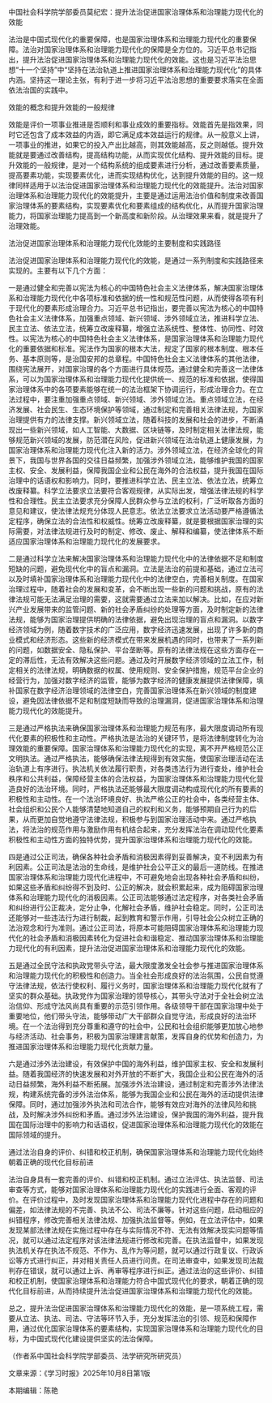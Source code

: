 中国社会科学院学部委员莫纪宏：提升法治促进国家治理体系和治理能力现代化的效能

法治是中国式现代化的重要保障，也是国家治理体系和治理能力现代化的重要保障。法治对国家治理体系和治理能力现代化的保障是全方位的。习近平总书记指出，提升法治促进国家治理体系和治理能力现代化的效能。这也是习近平法治思想“十一个坚持”中“坚持在法治轨道上推进国家治理体系和治理能力现代化”的具体内涵。坚持这一理论主张，有利于进一步将习近平法治思想的重要要求落实在全面依法治国的实践中。

效能的概念和提升效能的一般规律

效能是评价一项事业推进是否顺利和事业成效的重要指标。效能首先是指效果，同时它还包含了成本效益的内涵，即它满足成本效益运行的规律。从一般意义上讲，一项事业的推进，如果它的投入产出比越高，则其效能越高，反之则越低。提升效能就是要通过改善结构，提高结构功能，从而实现优化结构、提升效能的目标。提升效能的一般规律，是对一个结构系统的组成要素进行分析，通过改善要素质量，提高要素功能，实现要素优化，进而实现结构优化，达到提升效能的目的。这一规律同样适用于以法治促进国家治理体系和治理能力现代化的效能提升。法治对国家治理体系和治理能力现代化的效能提升，主要是通过运用法治价值和制度来改善国家治理体系的要素结构，实现要素优化和要素组成的结构优化，从而提升国家治理能力，将国家治理能力提高到一个新高度和新阶段。从治理效果来看，就是提升了治理效能。

法治促进国家治理体系和治理能力现代化效能的主要制度和实践路径

法治促进国家治理体系和治理能力现代化的效能，是通过一系列制度和实践路径来实现的。主要有以下几个方面：

一是通过健全和完善以宪法为核心的中国特色社会主义法律体系，解决国家治理体系和治理能力现代化中各项标准和依据的统一性和规范性问题，从而使得各项有利于现代化的要素形成治理合力。习近平总书记指出，要完善以宪法为核心的中国特色社会主义法律体系，加强重点领域、新兴领域、涉外领域立法，推进科学立法、民主立法、依法立法，统筹立改废释纂，增强立法系统性、整体性、协同性、时效性。以宪法为核心的中国特色社会主义法律体系，是国家治理体系和治理能力现代化的重要依据和标准。宪法作为国家的根本大法，规定了国家的根本制度、根本任务、基本原则等，是治国安邦的总章程。中国特色社会主义法律体系的其他法律，围绕宪法展开，对国家治理的各个方面进行具体规范。通过健全和完善这一法律体系，可以为国家治理体系和治理能力现代化提供统一、规范的标准和依据，使得国家治理体系中的各项要素能够在统一的法治框架下协调运行，形成治理合力。在立法过程中，要注重加强重点领域、新兴领域、涉外领域立法。重点领域立法，在经济发展、社会民生、生态环境保护等领域，通过制定和完善相关法律法规，为国家治理提供有力的法律支撑。新兴领域立法，随着科技的发展和社会的进步，不断涌现出一些新兴领域，如人工智能、大数据、区块链等，及时制定相关法律法规，能够规范新兴领域的发展，防范潜在风险，促进新兴领域在法治轨道上健康发展，为国家治理体系和治理能力现代化注入新的活力。涉外领域立法，在经济全球化的背景下，我国与世界各国的交往日益频繁，加强涉外领域立法，能够维护我国的国家主权、安全、发展利益，保障我国企业和公民在海外的合法权益，提升我国在国际治理中的话语权和影响力。同时，要推进科学立法、民主立法、依法立法，统筹立改废释纂。科学立法要求立法要符合客观规律，从实际出发，增强法律法规的科学性和合理性。民主立法要求充分保障人民群众参与立法的权利，广泛听取各方面的意见和建议，使法律法规充分体现人民意志。依法立法要求立法活动要严格遵循法定程序，确保立法的合法性和权威性。统筹立改废释纂，就是要根据国家治理的实际需要，对法律法规进行及时的制定、修改、废止、解释和编纂，使法律体系不断适应国家治理体系和治理能力现代化的发展要求。

二是通过科学立法来解决国家治理体系和治理能力现代化中的法律依据不足和制度短缺的问题，避免现代化中的盲点和漏洞。立法是法治的前提和基础，通过立法可以及时填补国家治理体系和治理能力现代化中的法律空白，完善相关制度。在国家治理过程中，随着社会的发展和变革，会不断出现一些新的问题和挑战，原有的法律法规可能无法满足治理的需要，这就需要通过立法来加以解决。比如，在应对新兴产业发展带来的监管问题、新的社会矛盾纠纷的处理等方面，及时制定新的法律法规，能够为国家治理提供明确的法律依据，避免出现治理的盲点和漏洞。以数字经济领域为例，随着数字技术的广泛应用，数字经济迅速发展，出现了许多新的商业模式和经济形态。这些新的经济模式在带来发展机遇的同时，也带来了一系列新的问题，如数据安全、隐私保护、平台垄断等。原有的法律法规在这些方面存在一定的滞后性，无法有效解决这些问题。通过及时开展数字经济领域的立法工作，制定相关的法律法规，明确数据的权属、使用规则、安全保护措施，规范平台企业的经营行为，加强对数字经济的监管，能够为数字经济的健康发展提供法律保障，填补国家在数字经济治理领域的法律空白，完善国家治理体系在新兴领域的制度建设，避免因法律依据不足和制度短缺而导致的治理漏洞，促进国家治理体系和治理能力现代化的效能提升。

三是通过严格执法来确保国家治理体系和治理能力规范有序，最大限度调动所有现代化要素的积极性和主动性。严格执法是法治的关键环节，是将法律制度转化为治理效能的重要保障。国家治理体系和治理能力现代化的实现，离不开严格规范公正文明执法。通过严格执法，能够确保法律法规得到有效实施，使国家治理活动在法治轨道上有序进行。执法机关依法履行职责，对各类违法行为进行查处，维护社会秩序和公共利益，保障经营主体的合法权益，为国家治理体系和治理能力现代化营造良好的法治环境。同时，严格执法还能够最大限度调动构成现代化的所有要素的积极性和主动性。在一个法治环境良好、执法严格公正的社会中，各类经营主体、社会组织和公民个人能够清楚地知道自己的权利和义务，能够预期自己行为的后果，从而更加自觉地遵守法律法规，积极参与到国家治理活动中来。通过严格执法，将法治的规范作用与激励作用有机结合起来，充分发挥法治在调动现代化要素积极性和主动性方面的独特优势，提升国家治理体系和治理能力现代化的效能。

四是通过公正司法，确保各种社会矛盾和消极因素得到妥善解决，变不利因素为有利因素。公正司法是法治的生命线，是维护社会公平正义的最后一道防线。在推进国家治理体系和治理能力现代化进程中，不可避免地会出现各种社会矛盾和纠纷，如果这些矛盾和纠纷得不到及时、公正的解决，就会积累起来，成为阻碍国家治理体系和治理能力现代化的消极因素。公正司法能够通过法定程序，对各类社会矛盾和纠纷进行公正裁决，定分止争，化解社会矛盾，维护社会稳定。同时，公正司法还能够对一些违法行为进行制裁，起到教育和警示作用，引导社会公众树立正确的法治观念和行为准则。通过公正司法，将原本可能阻碍国家治理体系和治理能力现代化的社会矛盾和消极因素转化为促进社会和谐稳定、推动国家治理体系和治理能力现代化的有利因素，提升法治促进国家治理体系和治理能力现代化的效能。

五是通过全民守法和执政党带头守法，最大限度激发全社会参与推进国家治理体系和治理能力现代化的积极性和创造力。当全社会形成良好的法治氛围，公民自觉遵守法律法规，依法行使权利、履行义务时，国家治理体系和治理能力现代化就有了坚实的群众基础。执政党作为国家治理的领导核心，其带头守法对于全社会树立法治信仰、形成守法风尚具有重要的示范引领作用。各级领导干部在国家治理中处于重要地位，他们带头守法，能够带动广大干部群众自觉守法，形成良好的法治环境。在一个法治得到充分尊重和遵守的社会中，公民和社会组织能够更加放心地参与经济活动、社会事务，积极为国家治理建言献策，发挥自身的优势和创造力，为推进国家治理体系和治理能力现代化贡献力量。

六是通过涉外法治建设，有效保护中国的海外利益，维护国家主权、安全和发展利益。随着我国经济的快速发展和对外开放的不断扩大，我国企业和公民在海外的活动日益频繁，海外利益不断拓展。加强涉外法治建设，通过制定和完善涉外法律法规，构建系统完备的涉外法治体系，能够为我国企业和公民在海外的活动提供法律保障。同时，通过加强涉外执法和司法合作，能够有效应对海外的法律风险和挑战，及时解决涉外纠纷和矛盾。通过涉外法治建设，保护我国的海外利益，提升我国在国际治理中的影响力和话语权，促进国家治理体系和治理能力现代化的效能在国际领域的提升。

通过法治自身的评价、纠错和校正机制，确保国家治理体系和治理能力现代化始终朝着正确的现代化目标前进

法治自身具有一套完善的评价、纠错和校正机制。通过立法评估、执法监督、司法审查等方式，能够对国家治理体系和治理能力现代化的实践进行全面、客观的评价。在评价过程中，及时发现国家治理体系和治理能力现代化进程中存在的问题和偏差，如法律法规的不完善、执法不公、司法不廉等。针对这些问题，启动相应的纠错程序，修改完善相关法律法规、加强执法监督等。例如，在立法评估中，如果发现某部法律法规在实施过程中存在与实际情况不符、无法有效解决现实问题等情况，就可以通过法定程序对该法律法规进行修改和完善。在执法监督中，如果发现执法机关存在执法不规范、不作为、乱作为等问题，就可以通过行政复议、行政诉讼等方式进行纠正，并对相关责任人员进行问责。在司法审查中，如果发现司法裁判存在错误，就可以通过上诉、再审等程序进行纠正。通过法治的这些评价、纠错和校正机制，使国家治理体系和治理能力符合中国式现代化的要求，朝着正确的现代化目标前进，从而持续提升法治促进国家治理体系和治理能力现代化的效能。

总之，提升法治促进国家治理体系和治理能力现代化的效能，是一项系统工程，需要从立法、执法、司法、守法等环节入手，充分发挥法治的引领、规范和保障作用，通过优化国家治理体系的要素结构，实现国家治理体系和治理能力现代化的目标，为中国式现代化建设提供坚实的法治保障。

（作者系中国社会科学院学部委员、法学研究所研究员）


文章来源：《学习时报》2025年10月8日第1版

本期编辑：陈艳